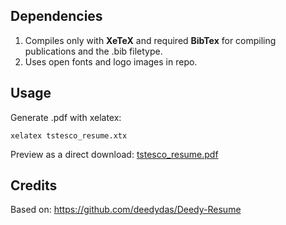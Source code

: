 ## Dependencies

1. Compiles only with **XeTeX** and required **BibTex** for compiling publications and the .bib filetype.
2. Uses open fonts and logo images in repo.

## Usage

Generate .pdf with xelatex:
```
xelatex tstesco_resume.xtx
```

Preview as a direct download: [tstesco_resume.pdf](https://github.com/TStesco/tstesco-resume/raw/master/tstesco_resume.pdf)

## Credits

Based on: https://github.com/deedydas/Deedy-Resume